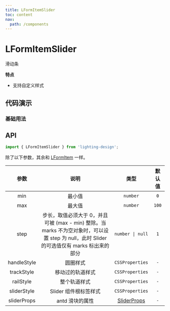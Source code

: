 ```yaml
---
title: LFormItemSlider
toc: content
nav:
  path: /components
---
```


# LFormItemSlider

滑动条

**特点**

- 支持自定义样式

## 代码演示

### 基础用法

<code src='./demos/demo.tsx' ></code>

## API

```ts
import { LFormItemSlider } from 'lighting-design';
```

除了以下参数，其余和 [LFormItem](/components/form-item#api) 一样。

|    参数     |                                                                    说明                                                                    |                              类型                              | 默认值 |
| :---------: | :----------------------------------------------------------------------------------------------------------------------------------------: | :------------------------------------------------------------: | :----: |
|     min     |                                                                   最小值                                                                   |                            `number`                            |  `0`   |
|     max     |                                                                   最大值                                                                   |                            `number`                            | `100`  |
|    step     | 步长，取值必须大于 0，并且可被 (max - min) 整除。当 marks 不为空对象时，可以设置 step 为 null，此时 Slider 的可选值仅有 marks 标出来的部分 |                        `number \| null`                        |  `1`   |
| handleStyle |                                                                  圆圈样式                                                                  |                        `CSSProperties`                         |  `-`   |
| trackStyle  |                                                              移动过的轨道样式                                                              |                        `CSSProperties`                         |  `-`   |
|  railStyle  |                                                                整个轨道样式                                                                |                        `CSSProperties`                         |  `-`   |
| sliderStyle |                                                           Slider 组件根标签样式                                                            |                        `CSSProperties`                         |  `-`   |
| sliderProps |                                                              antd 滑块的属性                                                               | [SliderProps](https://4x.ant.design/components/slider-cn/#API) |  `-`   |
